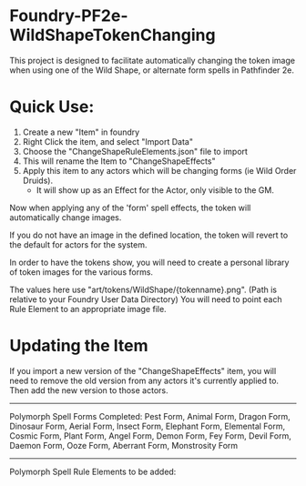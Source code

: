 # Foundry-PF2e-WildShapeTokenChanging

This project is designed to facilitate automatically changing the token image when using one of the Wild Shape, or alternate form spells in Pathfinder 2e.

# Quick Use:
1. Create a new "Item" in foundry
2. Right Click the item, and select "Import Data"
3. Choose the "ChangeShapeRuleElements.json" file to import
4. This will rename the Item to "ChangeShapeEffects"
5. Apply this item to any actors which will be changing forms (ie Wild Order Druids).
	- It will show up as an Effect for the Actor, only visible to the GM.

Now when applying any of the 'form' spell effects, the token will automatically change images.

If you do not have an image in the defined location, the token will revert to the default for actors for the system.

In order to have the tokens show, you will need to create a personal library of token images for the various forms.

The values here use "art/tokens/WildShape/{tokenname}.png".  (Path is relative to your Foundry User Data Directory)
You will need to point each Rule Element to an appropriate image file. 

# Updating the Item
If you import a new version of the "ChangeShapeEffects" item, you will need to remove the old version from any actors it's currently applied to.  Then add the new version to those actors.

---
Polymorph Spell Forms Completed:
Pest Form,
Animal Form,
Dragon Form,
Dinosaur Form,
Aerial Form,
Insect Form,
Elephant Form,
Elemental Form,
Cosmic Form,
Plant Form,
Angel Form,
Demon Form,
Fey Form,
Devil Form,
Daemon Form,
Ooze Form,
Aberrant Form,
Monstrosity Form

---
Polymorph Spell Rule Elements to be added:






